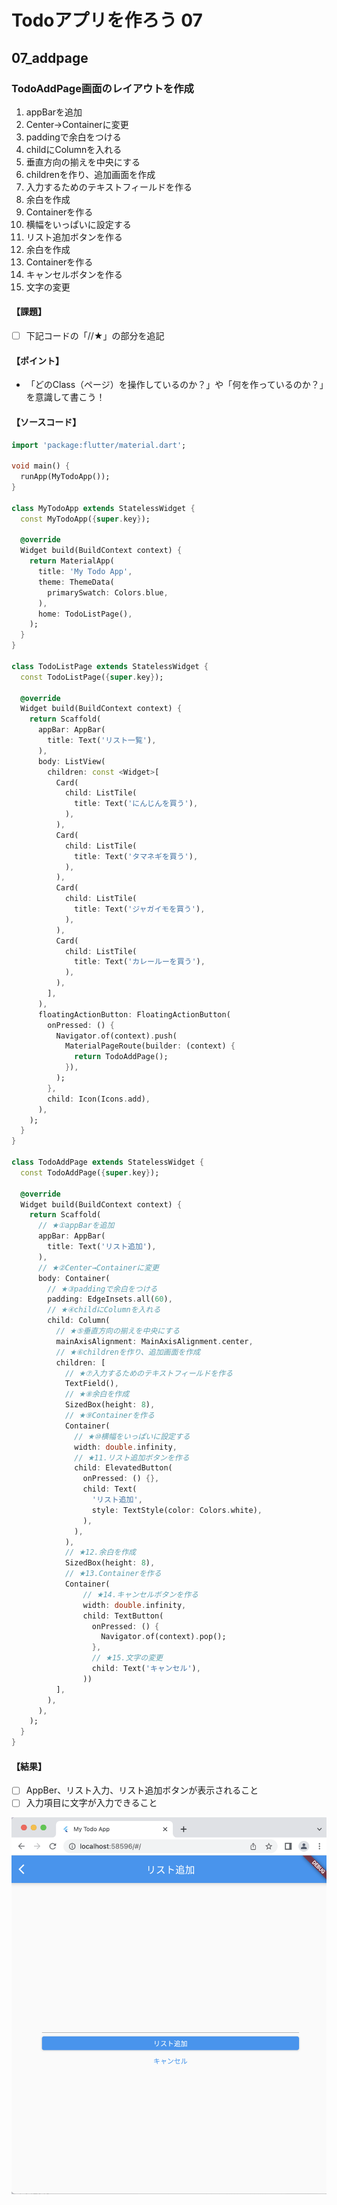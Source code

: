 # Todoアプリを作ろう 07

## 07_addpage

### TodoAddPage画面のレイアウトを作成

1. appBarを追加
2. Center→Containerに変更
3. paddingで余白をつける
4. childにColumnを入れる
5. 垂直方向の揃えを中央にする
6. childrenを作り、追加画面を作成
7. 入力するためのテキストフィールドを作る
8. 余白を作成
9. Containerを作る
10. 横幅をいっぱいに設定する
11. リスト追加ボタンを作る
12. 余白を作成
13. Containerを作る
14. キャンセルボタンを作る
15. 文字の変更

#### **【課題】**

- [ ] 下記コードの「//★」の部分を追記
  
#### **【ポイント】**

- 「どのClass（ページ）を操作しているのか？」や「何を作っているのか？」を意識して書こう！
  
#### **【ソースコード】**

```Dart
import 'package:flutter/material.dart';

void main() {
  runApp(MyTodoApp());
}

class MyTodoApp extends StatelessWidget {
  const MyTodoApp({super.key});

  @override
  Widget build(BuildContext context) {
    return MaterialApp(
      title: 'My Todo App',
      theme: ThemeData(
        primarySwatch: Colors.blue,
      ),
      home: TodoListPage(),
    );
  }
}

class TodoListPage extends StatelessWidget {
  const TodoListPage({super.key});

  @override
  Widget build(BuildContext context) {
    return Scaffold(
      appBar: AppBar(
        title: Text('リスト一覧'),
      ),
      body: ListView(
        children: const <Widget>[
          Card(
            child: ListTile(
              title: Text('にんじんを買う'),
            ),
          ),
          Card(
            child: ListTile(
              title: Text('タマネギを買う'),
            ),
          ),
          Card(
            child: ListTile(
              title: Text('ジャガイモを買う'),
            ),
          ),
          Card(
            child: ListTile(
              title: Text('カレールーを買う'),
            ),
          ),
        ],
      ),
      floatingActionButton: FloatingActionButton(
        onPressed: () {
          Navigator.of(context).push(
            MaterialPageRoute(builder: (context) {
              return TodoAddPage();
            }),
          );
        },
        child: Icon(Icons.add),
      ),
    );
  }
}

class TodoAddPage extends StatelessWidget {
  const TodoAddPage({super.key});

  @override
  Widget build(BuildContext context) {
    return Scaffold(
      // ★①appBarを追加
      appBar: AppBar(
        title: Text('リスト追加'),
      ),
      // ★②Center→Containerに変更
      body: Container(
        // ★③paddingで余白をつける
        padding: EdgeInsets.all(60),
        // ★④childにColumnを入れる
        child: Column(
          // ★⑤垂直方向の揃えを中央にする
          mainAxisAlignment: MainAxisAlignment.center,
          // ★⑥childrenを作り、追加画面を作成
          children: [
            // ★⑦入力するためのテキストフィールドを作る
            TextField(),
            // ★⑧余白を作成
            SizedBox(height: 8),
            // ★⑨Containerを作る
            Container(
              // ★⑩横幅をいっぱいに設定する
              width: double.infinity,
              // ★11.リスト追加ボタンを作る
              child: ElevatedButton(
                onPressed: () {},
                child: Text(
                  'リスト追加',
                  style: TextStyle(color: Colors.white),
                ),
              ),
            ),
            // ★12.余白を作成
            SizedBox(height: 8),
            // ★13.Containerを作る
            Container(
                // ★14.キャンセルボタンを作る
                width: double.infinity,
                child: TextButton(
                  onPressed: () {
                    Navigator.of(context).pop();
                  },
                  // ★15.文字の変更
                  child: Text('キャンセル'),
                ))
          ],
        ),
      ),
    );
  }
}
```

#### **【結果】**  

- [ ] AppBer、リスト入力、リスト追加ボタンが表示されること
- [ ] 入力項目に文字が入力できること

![結果](img/07_result.png)
